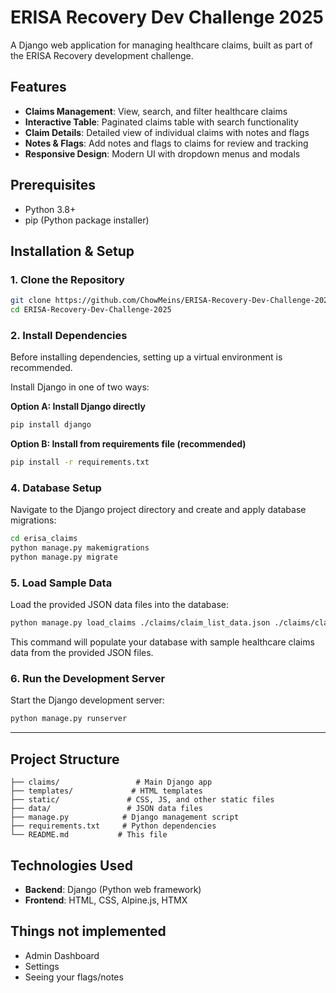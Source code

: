 # ERISA Recovery Dev Challenge 2025

A Django web application for managing healthcare claims, built as part of the ERISA Recovery development challenge.

## Features

- **Claims Management**: View, search, and filter healthcare claims
- **Interactive Table**: Paginated claims table with search functionality
- **Claim Details**: Detailed view of individual claims with notes and flags
- **Notes & Flags**: Add notes and flags to claims for review and tracking
- **Responsive Design**: Modern UI with dropdown menus and modals

## Prerequisites

- Python 3.8+ 
- pip (Python package installer)

## Installation & Setup

### 1. Clone the Repository
```bash
git clone https://github.com/ChowMeins/ERISA-Recovery-Dev-Challenge-2025.git
cd ERISA-Recovery-Dev-Challenge-2025
```

### 2. Install Dependencies

Before installing dependencies, setting up a virtual environment is recommended.

Install Django in one of two ways:

**Option A: Install Django directly**
```bash
pip install django
```

**Option B: Install from requirements file (recommended)**
```bash
pip install -r requirements.txt
```

### 4. Database Setup

Navigate to the Django project directory and create and apply database migrations:
```bash
cd erisa_claims
python manage.py makemigrations
python manage.py migrate
```

### 5. Load Sample Data

Load the provided JSON data files into the database:
```bash
python manage.py load_claims ./claims/claim_list_data.json ./claims/claim_detail_data.json
```

This command will populate your database with sample healthcare claims data from the provided JSON files.

### 6. Run the Development Server

Start the Django development server:
```bash
python manage.py runserver
```

---

## Project Structure

```
├── claims/                 # Main Django app
├── templates/             # HTML templates
├── static/               # CSS, JS, and other static files
├── data/                 # JSON data files
├── manage.py            # Django management script
├── requirements.txt     # Python dependencies
└── README.md           # This file
```

## Technologies Used

- **Backend**: Django (Python web framework)
- **Frontend**: HTML, CSS, Alpine.js, HTMX


## Things not implemented

- Admin Dashboard
- Settings
- Seeing your flags/notes
